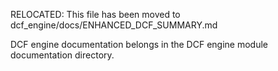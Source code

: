 RELOCATED: This file has been moved to dcf_engine/docs/ENHANCED_DCF_SUMMARY.md

DCF engine documentation belongs in the DCF engine module documentation directory.